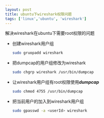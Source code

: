 ```yaml
---
layout: post
title: ubuntu下wireshark权限问题
tags: ['linux','ubuntu', 'wireshark']
---
```


解决wireshark在ubuntu下需要root权限的问题



- 创建wireshark用户组

    ```bash
    sudo gruopadd wireshark
    ```

    

- 把dumpcap的用户组修改为wireshark

    ```bash
    sudo chgrp wireshark /usr/bin/dumpcap
    ```

    

- 让wireshark用户组有root权限使用***dumpcap***

    ```bash
    sudo chmod 4755 /usr/bin/dumpcap
    ```

    

- 把当前用户的加入到wireshark用户组

    ```bash
    sudo gpasswd -a <userId> wireshark
    ```

    
